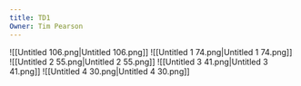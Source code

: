 ```yaml
---
title: TD1
Owner: Tim Pearson
---
```

![[Untitled 106.png|Untitled 106.png]]
![[Untitled 1 74.png|Untitled 1 74.png]]
![[Untitled 2 55.png|Untitled 2 55.png]]
![[Untitled 3 41.png|Untitled 3 41.png]]
![[Untitled 4 30.png|Untitled 4 30.png]]